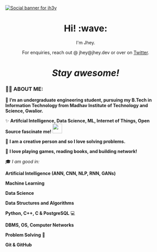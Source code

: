 [![Social banner for jh3y](https://github.com/jh3y/jh3y/raw/master/assets/header-banner--optimized.svg)](https://jhey.dev)
<h1 align='center'> Hi! :wave:</h1>
<p align='center'>
I'm Jhey.
</p>
<p align='center'>For enquiries, reach out @ jhey@jhey.dev or over on <a href="https://twitter.com/jh3yy">Twitter</a>.</p>

<h1 align='center'><i>Stay awesome!</i></h1>

### :woman_technologist: ABOUT ME:

👀 **I’m an undergraduate engineering student, pursuing my B.Tech in Information Technology from Madhav Institute of Technology and Science, Gwalior.**

✨ **Artifcial Intelligence, Data Science, ML, Internet of Things, Open Source fascinate me!** <img src="https://media.giphy.com/media/WUlplcMpOCEmTGBtBW/giphy.gif" width="30">

🚀 **I am a creative person and so I love solving problems.**

🔭 **I love playing games, reading books, and building network!**

🎓 *I am good in:* 

**Artificial Intelligence (ANN, CNN, NLP, RNN, GANs)**

**Machine Learning**

**Data Science**

**Data Structures and Algorithms**

**Python, C++, C & PostgreSQL** 💻

**DBMS, OS, Computer Networks**

**Problem Solving** 🧠

**Git & GitHub** 


